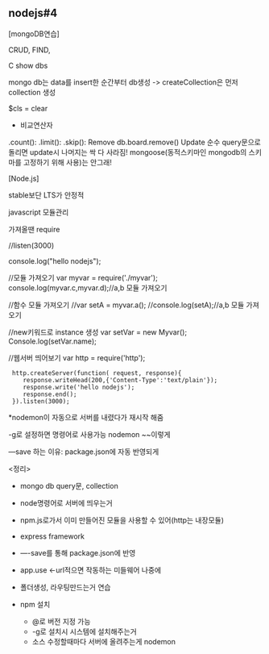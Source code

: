 
nodejs#4
--

[mongoDB연습]

CRUD, FIND, 

C
show dbs

mongo db는 data를 insert한 순간부터 db생성
-> createCollection은 먼저 collection 생성

$cls = clear
- 비교연산자



.count():
.limit():
.skip():
Remove
db.board.remove()
Update
순수 query문으로 돌리면 update시 나머지는 싹 다 사라짐!
mongoose(동적스키마인 mongodb의 스키마를 고정하기 위해 사용)는 안그래!

[Node.js]

stable보단 LTS가 안정적


javascript 모듈관리

가져올땐 require

//listen(3000)

console.log("hello nodejs");

//모듈 가져오기
var myvar = require('./myvar');
console.log(myvar.c,myvar.d);//a,b 모듈 가져오기

//함수 모듈 가져오기
//var setA = myvar.a();
//console.log(setA);//a,b 모듈 가져오기

//new키워드로 instance 생성
var setVar = new Myvar();
Console.log(setVar.name);

//웹서버 띄어보기
var http = require('http');

     http.createServer(function( request, response){
        response.writeHead(200,{'Content-Type':'text/plain'});
        response.write('hello nodejs');
        response.end();
     }).listen(3000);


*nodemon이 자동으로 서버를 내렸다가 재시작 해줌

-g로 설정하면 명령어로 사용가능 nodemon ~~이렇게


—save 하는 이유: package.json에 자동 반영되게




<정리>

- mongo db query문, collection
- node명령어로 서버에 띄우는거
- npm.js로가서 이미 만들어진 모듈을 사용할 수 있어(http는 내장모듈)

- express framework
-  —-save를 통해 package.json에 반영
- app.use <-url적으면 작동하는 미들웨어 나중에

- 폴더생성, 라우팅만드는거 연습
- npm 설치 
	- @로 버전 지정 가능
	- -g로 설치시 시스템에 설치해주는거
	- 소스 수정할때마다 서버에 올려주는게 nodemon
